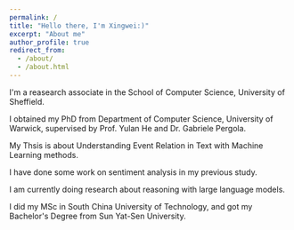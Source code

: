 ```yaml
---
permalink: /
title: "Hello there, I'm Xingwei:)"
excerpt: "About me"
author_profile: true
redirect_from: 
  - /about/
  - /about.html
---
```


I'm a reasearch associate in the School of Computer Science, University of Sheffield.

I obtained my PhD from Department of Computer Science, University of Warwick, supervised by Prof. Yulan He and Dr. Gabriele Pergola.

My Thsis is about Understanding Event Relation in Text with Machine Learning methods.

I have done some work on sentiment analysis in my previous study.

I am currently doing research about reasoning with large language models.

I did my MSc in South China University of Technology, and got my Bachelor's Degree from Sun Yat-Sen University.

